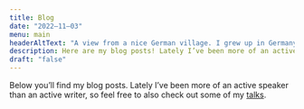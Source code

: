 ```yaml
---
title: Blog
date: "2022–11–03"
menu: main
headerAltText: "A view from a nice German village. I grew up in Germany!"
description: Here are my blog posts! Lately I’ve been more of an active speaker than an active writer, so feel free to also check out some of my talks.
draft: "false"
---
```

Below you’ll find my blog posts. Lately I’ve been more of an active speaker
than an active writer, so feel free to also check out some of my
[talks](/talks).
